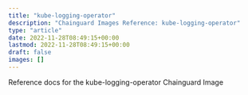 ```yaml
---
title: "kube-logging-operator"
description: "Chainguard Images Reference: kube-logging-operator"
type: "article"
date: 2022-11-28T08:49:15+00:00
lastmod: 2022-11-28T08:49:15+00:00
draft: false
images: []
---
```


Reference docs for the kube-logging-operator Chainguard Image
